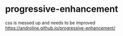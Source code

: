 # progressive-enhancement
css is messed up and needs to be improved
https://androline.github.io/progressive-enhancement/
